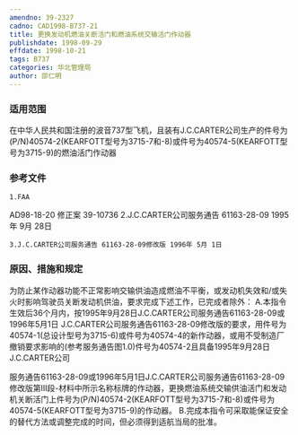 ```yaml
---
amendno: 39-2327
cadno: CAD1998-B737-21
title: 更换发动机燃油关断活门和燃油系统交输活门作动器
publishdate: 1998-09-29
effdate: 1998-10-21
tags: B737
categories: 华北管理局
author: 邵仁明
---
```


### 适用范围 
在中华人民共和国注册的波音737型飞机，且装有J.C.CARTER公司生产的件号为(P/N)40574-2(KEARFOTT型号为3715-7和-8)或件号为40574-5(KEARFOTT型号为3715-9)的燃油活门作动器

### 参考文件
    1.FAA 
AD98-18-20 修正案 39-10736 
    2.J.C.CARTER公司服务通告 61163-28-09  1995年 9月 28日

    3.J.C.CARTER公司服务通告 61163-28-09修改版 1996年 5月 1日

### 原因、措施和规定 
为防止某作动器功能不正常影响交输供油造成燃油不平衡，或发动机失效和/或失火时影响驾驶员关断发动机供油，要求完成下述工作，已完成者除外： 
    A.本指令生效后36个月内，按1995年9月28日J.C.CARTER公司服务通告61163-28-09或1996年5月1日 J.C.CARTER公司服务通告61163-28-09修改版的要求，用件号为40574-1(总设计型号为3715-6)或件号为40574-4的新作动器，或用不受制造厂撤销要求影响的(参考服务通告图1.0)件号为40574-2且具备1995年9月28日J.C.CARTER公司
  
服务通告61163-28-09或1996年5月1日J.C.CARTER公司服务通告61163-28-09修改版第III段-材料中所示名称标牌的作动器，更换燃油系统交输供油活门和发动机关断活门上件号为(P/N)40574-2(KEARFOTT型号为3715-7和-8)或件号为40574-5(KEARFOTT型号为3715-9)的作动器。 
    B.完成本指令可采取能保证安全的替代方法或调整完成的时间，但必须得到适航当局的批准。
